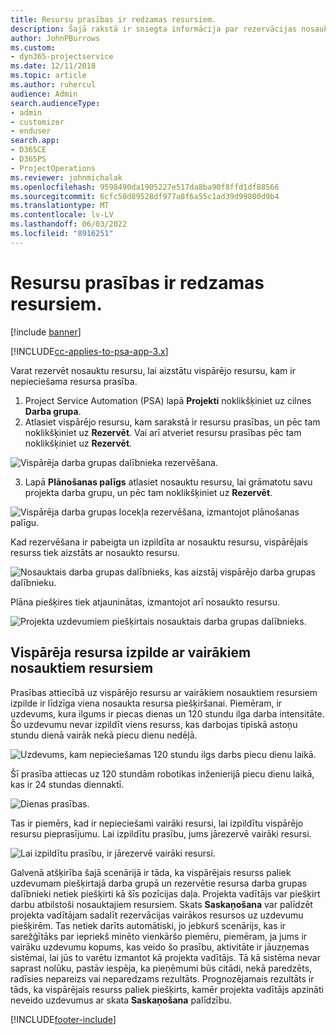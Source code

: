 ```yaml
---
title: Resursu prasības ir redzamas resursiem.
description: Šajā rakstā ir sniegta informācija par rezervācijas nosaukumu resursiem attiecībā uz vispārējo resursu prasībām.
author: JohnPBurrows
ms.custom:
- dyn365-projectservice
ms.date: 12/11/2018
ms.topic: article
ms.author: ruhercul
audience: Admin
search.audienceType:
- admin
- customizer
- enduser
search.app:
- D365CE
- D365PS
- ProjectOperations
ms.reviewer: johnmichalak
ms.openlocfilehash: 9598490da1905227e517da8ba90f8ffd1df88566
ms.sourcegitcommit: 6cfc50d89528df977a8f6a55c1ad39d99800d9b4
ms.translationtype: MT
ms.contentlocale: lv-LV
ms.lasthandoff: 06/03/2022
ms.locfileid: "8916251"
---
```

# <a name="book-named-resources-from-resource-requirements"></a>Resursu prasības ir redzamas resursiem.

[!include [banner](../includes/psa-now-project-operations.md)]

[!INCLUDE[cc-applies-to-psa-app-3.x](../includes/cc-applies-to-psa-app-3x.md)]

Varat rezervēt nosauktu resursu, lai aizstātu vispārējo resursu, kam ir nepieciešama resursa prasība.

1. Project Service Automation (PSA) lapā **Projekti** noklikšķiniet uz cilnes **Darba grupa**.
2. Atlasiet vispārējo resursu, kam sarakstā ir resursu prasības, un pēc tam noklikšķiniet uz **Rezervēt**. Vai arī atveriet resursu prasības pēc tam noklikšķiniet uz **Rezervēt**.


![Vispārēja darba grupas dalībnieka rezervēšana.](media/RM-how-to-14.png)


3. Lapā **Plānošanas palīgs** atlasiet nosauktu resursu, lai grāmatotu savu projekta darba grupu, un pēc tam noklikšķiniet uz **Rezervēt**.

![Vispārēja darba grupas locekļa rezervēšana, izmantojot plānošanas palīgu.](media/RM-how-to-15.png)

Kad rezervēšana ir pabeigta un izpildīta ar nosauktu resursu, vispārējais resurss tiek aizstāts ar nosaukto resursu.

![Nosauktais darba grupas dalībnieks, kas aizstāj vispārējo darba grupas dalībnieku.](media/RM-how-to-16.png)

Plāna piešķires tiek atjauninātas, izmantojot arī nosaukto resursu.

![Projekta uzdevumiem piešķirtais nosauktais darba grupas dalībnieks.](media/RM-how-to-17.png)

## <a name="fulfill-a-generic-resource-with-multiple-named-resources"></a>Vispārēja resursa izpilde ar vairākiem nosauktiem resursiem
Prasības attiecībā uz vispārējo resursu ar vairākiem nosauktiem resursiem izpilde ir līdzīga viena nosaukta resursa piešķiršanai. Piemēram, ir uzdevums, kura ilgums ir piecas dienas un 120 stundu ilga darba intensitāte. Šo uzdevumu nevar izpildīt viens resurss, kas darbojas tipiskā astoņu stundu dienā vairāk nekā piecu dienu nedēļā. 

![Uzdevums, kam nepieciešamas 120 stundu ilgs darbs piecu dienu laikā.](media/RM-how-to-21.png)

Šī prasība attiecas uz 120 stundām robotikas inženierijā piecu dienu laikā, kas ir 24 stundas diennaktī.

![Dienas prasības.](media/RM-how-to-22.png)

Tas ir piemērs, kad ir nepieciešami vairāki resursi, lai izpildītu vispārējo resursu pieprasījumu. Lai izpildītu prasību, jums jārezervē vairāki resursi.

![Lai izpildītu prasību, ir jārezervē vairāki resursi.](media/RM-how-to-23.png)

Galvenā atšķirība šajā scenārijā ir tāda, ka vispārējais resurss paliek uzdevumam piešķirtajā darba grupā un rezervētie resursa darba grupas dalībnieki netiek piešķirti kā šīs pozīcijas daļa. Projekta vadītājs var piešķirt darbu atbilstoši nosauktajiem resursiem. Skats **Saskaņošana** var palīdzēt projekta vadītājam sadalīt rezervācijas vairākos resursos uz uzdevumu piešķirēm. Tas netiek darīts automātiski, jo jebkurš scenārijs, kas ir sarežģītāks par iepriekš minēto vienkāršo piemēru, piemēram, ja jums ir vairāku uzdevumu kopums, kas veido šo prasību, aktivitāte ir jāuzņemas sistēmai, lai jūs to varētu izmantot kā projekta vadītājs. Tā kā sistēma nevar saprast nolūku, pastāv iespēja, ka pieņēmumi būs citādi, nekā paredzēts, radīsies nepareizs vai neparedzams rezultāts. Prognozējamais rezultāts ir tāds, ka vispārējais resurss paliek piešķirts, kamēr projekta vadītājs apzināti neveido uzdevumus ar skata **Saskaņošana** palīdzību.




[!INCLUDE[footer-include](../includes/footer-banner.md)]
